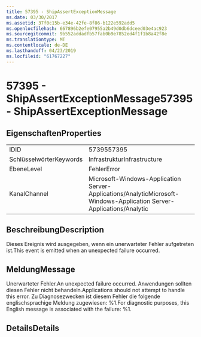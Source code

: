 ```yaml
---
title: 57395 - ShipAssertExceptionMessage
ms.date: 03/30/2017
ms.assetid: 37f0c15b-e34e-42fe-8f86-b122e592add5
ms.openlocfilehash: 667896b2efe07955a2b49d0db6dceed03e4ac923
ms.sourcegitcommit: 9b552addadfb57fab0b9e7852ed4f1f1b8a42f8e
ms.translationtype: MT
ms.contentlocale: de-DE
ms.lasthandoff: 04/23/2019
ms.locfileid: "61767227"
---
```

# <a name="57395---shipassertexceptionmessage"></a><span data-ttu-id="2dca9-102">57395 - ShipAssertExceptionMessage</span><span class="sxs-lookup"><span data-stu-id="2dca9-102">57395 - ShipAssertExceptionMessage</span></span>
## <a name="properties"></a><span data-ttu-id="2dca9-103">Eigenschaften</span><span class="sxs-lookup"><span data-stu-id="2dca9-103">Properties</span></span>  
  
|||  
|-|-|  
|<span data-ttu-id="2dca9-104">ID</span><span class="sxs-lookup"><span data-stu-id="2dca9-104">ID</span></span>|<span data-ttu-id="2dca9-105">57395</span><span class="sxs-lookup"><span data-stu-id="2dca9-105">57395</span></span>|  
|<span data-ttu-id="2dca9-106">Schlüsselwörter</span><span class="sxs-lookup"><span data-stu-id="2dca9-106">Keywords</span></span>|<span data-ttu-id="2dca9-107">Infrastruktur</span><span class="sxs-lookup"><span data-stu-id="2dca9-107">Infrastructure</span></span>|  
|<span data-ttu-id="2dca9-108">Ebene</span><span class="sxs-lookup"><span data-stu-id="2dca9-108">Level</span></span>|<span data-ttu-id="2dca9-109">Fehler</span><span class="sxs-lookup"><span data-stu-id="2dca9-109">Error</span></span>|  
|<span data-ttu-id="2dca9-110">Kanal</span><span class="sxs-lookup"><span data-stu-id="2dca9-110">Channel</span></span>|<span data-ttu-id="2dca9-111">Microsoft-Windows-Application Server-Applications/Analytic</span><span class="sxs-lookup"><span data-stu-id="2dca9-111">Microsoft-Windows-Application Server-Applications/Analytic</span></span>|  
  
## <a name="description"></a><span data-ttu-id="2dca9-112">Beschreibung</span><span class="sxs-lookup"><span data-stu-id="2dca9-112">Description</span></span>  
 <span data-ttu-id="2dca9-113">Dieses Ereignis wird ausgegeben, wenn ein unerwarteter Fehler aufgetreten ist.</span><span class="sxs-lookup"><span data-stu-id="2dca9-113">This event is emitted when an unexpected failure occurred.</span></span>  
  
## <a name="message"></a><span data-ttu-id="2dca9-114">Meldung</span><span class="sxs-lookup"><span data-stu-id="2dca9-114">Message</span></span>  
 <span data-ttu-id="2dca9-115">Unerwarteter Fehler.</span><span class="sxs-lookup"><span data-stu-id="2dca9-115">An unexpected failure occurred.</span></span> <span data-ttu-id="2dca9-116">Anwendungen sollten diesen Fehler nicht behandeln.</span><span class="sxs-lookup"><span data-stu-id="2dca9-116">Applications should not attempt to handle this error.</span></span> <span data-ttu-id="2dca9-117">Zu Diagnosezwecken ist diesem Fehler die folgende englischsprachige Meldung zugewiesen: %1.</span><span class="sxs-lookup"><span data-stu-id="2dca9-117">For diagnostic purposes, this English message is associated with the failure: %1.</span></span>  
  
## <a name="details"></a><span data-ttu-id="2dca9-118">Details</span><span class="sxs-lookup"><span data-stu-id="2dca9-118">Details</span></span>
